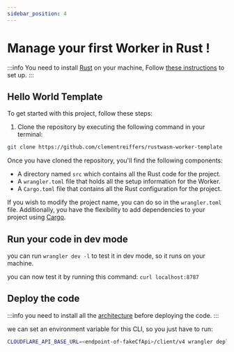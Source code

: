 ```yaml
---
sidebar_position: 4
---
```

# Manage your first Worker in Rust !

:::info
You need to install [Rust](https://www.rust-lang.org/) on your machine,
Follow [these instructions](https://www.rust-lang.org/tools/install) to set up.
:::

## Hello World Template

To get started with this project, follow these steps:

1. Clone the repository by executing the following command in your terminal:
```bash
git clone https://github.com/clementreiffers/rustwasm-worker-template
```

Once you have cloned the repository, you'll find the following components:

- A directory named `src` which contains all the Rust code for the project.
- A `wrangler.toml` file that holds all the setup information for the Worker.
- A `Cargo.toml` file that contains all the Rust configuration for the project.

If you wish to modify the project name, you can do so in the `wrangler.toml` file. Additionally, you have the flexibility
to add dependencies to your project using [Cargo](https://doc.rust-lang.org/cargo/).

## Run your code in dev mode

you can run `wrangler dev -l` to test it in dev mode, so it runs on your machine.

you can now test it by running this command: `curl localhost:8787`

## Deploy the code

:::info
you need to install all the [architecture](/docs/the-architecture.md) before deploying the code.
:::

we can set an environment variable for this CLI, so you just have to run:
```bash
CLOUDFLARE_API_BASE_URL=<endpoint-of-fakeCfApi>/client/v4 wrangler deploy
```


